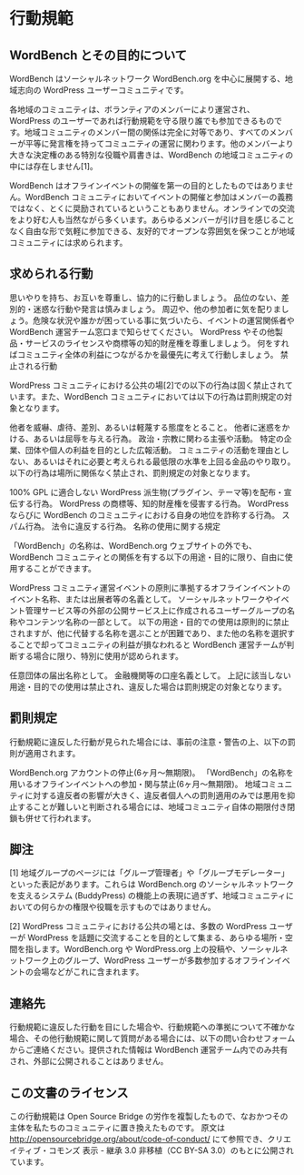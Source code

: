 # 行動規範

## WordBench とその目的について

WordBench はソーシャルネットワーク WordBench.org を中心に展開する、地域志向の WordPress ユーザーコミュニティです。

各地域のコミュニティは、ボランティアのメンバーにより運営され、WordPress のユーザーであれば行動規範を守る限り誰でも参加できるものです。地域コミュニティのメンバー間の関係は完全に対等であり、すべてのメンバーが平等に発言権を持ってコミュニティの運営に関わります。他のメンバーより大きな決定権のある特別な役職や肩書きは、WordBench の地域コミュニティの中には存在しません[1]。

WordBench はオフラインイベントの開催を第一の目的としたものではありません。WordBench コミュニティにおいてイベントの開催と参加はメンバーの義務ではなく、とくに奨励されているということもありません。オンラインでの交流をより好む人も当然ながら多くいます。あらゆるメンバーが引け目を感じることなく自由な形で気軽に参加できる、友好的でオープンな雰囲気を保つことが地域コミュニティには求められます。

## 求められる行動

思いやりを持ち、お互いを尊重し、協力的に行動しましょう。
品位のない、差別的・迷惑な行動や発言は慎みましょう。
周辺や、他の参加者に気を配りましょう。危険な状況や誰かが困っている事に気づいたら、イベントの運営関係者や WordBench 運営チーム窓口まで知らせてください。
WordPress やその他製品・サービスのライセンスや商標等の知的財産権を尊重しましょう。
何をすればコミュニティ全体の利益につながるかを最優先に考えて行動しましょう。
禁止される行動

WordPress コミュニティにおける公共の場[2]での以下の行為は固く禁止されています。また、WordBench コミュニティにおいては以下の行為は罰則規定の対象となります。

他者を威嚇、虐待、差別、あるいは軽蔑する態度をとること。
他者に迷惑をかける、あるいは屈辱を与える行為。
政治・宗教に関わる主張や活動。
特定の企業、団体や個人の利益を目的とした広報活動。
コミュニティの活動を理由としない、あるいはそれに必要と考えられる最低限の水準を上回る金品のやり取り。
以下の行為は場所に関係なく禁止され、罰則規定の対象となります。

100% GPL に適合しない WordPress 派生物(プラグイン、テーマ等)を配布・宣伝する行為。
WordPress の商標等、知的財産権を侵害する行為。
WordPress ならびに WordBench のコミュニティにおける自身の地位を詐称する行為。
スパム行為。
法令に違反する行為。
名称の使用に関する規定

「WordBench」の名称は、WordBench.org ウェブサイトの外でも、WordBench コミュニティとの関係を有する以下の用途・目的に限り、自由に使用することができます。

WordPress コミュニティ運営イベントの原則に準拠するオフラインイベントのイベント名称、または出展者等の名義として。
ソーシャルネットワークやイベント管理サービス等の外部の公開サービス上に作成されるユーザーグループの名称やコンテンツ名称の一部として。
以下の用途・目的での使用は原則的に禁止されますが、他に代替する名称を選ぶことが困難であり、また他の名称を選択することで却ってコミュニティの利益が損なわれると WordBench 運営チームが判断する場合に限り、特別に使用が認められます。

任意団体の届出名称として。
金融機関等の口座名義として。
上記に該当しない用途・目的での使用は禁止され、違反した場合は罰則規定の対象となります。

## 罰則規定

行動規範に違反した行動が見られた場合には、事前の注意・警告の上、以下の罰則が適用されます。

WordBench.org アカウントの停止(6ヶ月〜無期限)。
「WordBench」の名称を用いるオフラインイベントへの参加・関与禁止(6ヶ月〜無期限)。
地域コミュニティに対する違反者の影響が大きく、違反者個人への罰則適用のみでは悪用を抑止することが難しいと判断される場合には、地域コミュニティ自体の期限付き閉鎖も併せて行われます。

## 脚注

[1] 地域グループのページには「グループ管理者」や「グループモデレーター」といった表記があります。これらは WordBench.org のソーシャルネットワークを支えるシステム (BuddyPress) の機能上の表現に過ぎず、地域コミュニティにおいての何らかの権限や役職を示すものではありません。

[2] WordPress コミュニティにおける公共の場とは、多数の WordPress ユーザーが WordPress を話題に交流することを目的として集まる、あらゆる場所・空間を指します。WordBench.org や WordPress.org 上の投稿や、ソーシャルネットワーク上のグループ、WordPress ユーザーが多数参加するオフラインイベントの会場などがこれに含まれます。

## 連絡先

行動規範に違反した行動を目にした場合や、行動規範への準拠について不確かな場合、その他行動規範に関して質問がある場合には、以下の問い合わせフォームからご連絡ください。提供された情報は WordBench 運営チーム内でのみ共有され、外部に公開されることはありません。

## この文書のライセンス

この行動規範は Open Source Bridge の労作を複製したもので、なおかつその主体を私たちのコミュニティに置き換えたものです。 原文は http://opensourcebridge.org/about/code-of-conduct/ にて参照でき、クリエイティブ・コモンズ 表示 - 継承 3.0 非移植（CC BY-SA 3.0）のもとに公開されています。

